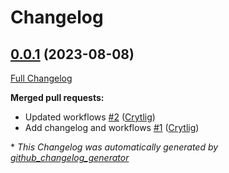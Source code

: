 # Changelog

## [0.0.1](https://github.com/Crytlig/acli/tree/0.0.1) (2023-08-08)

[Full Changelog](https://github.com/Crytlig/acli/compare/5c99437f61b4eb16aba9cf7285dad47f929b044d...0.0.1)

**Merged pull requests:**

- Updated workflows [\#2](https://github.com/Crytlig/acli/pull/2) ([Crytlig](https://github.com/Crytlig))
- Add changelog and workflows [\#1](https://github.com/Crytlig/acli/pull/1) ([Crytlig](https://github.com/Crytlig))



\* *This Changelog was automatically generated by [github_changelog_generator](https://github.com/github-changelog-generator/github-changelog-generator)*
